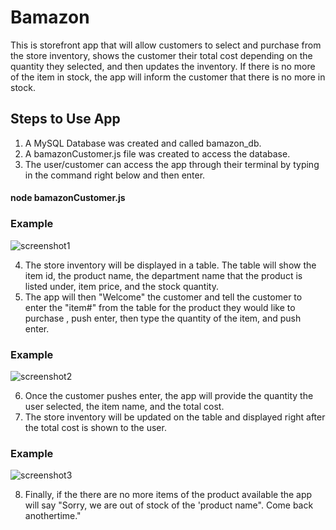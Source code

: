 # Bamazon
This is storefront app that will allow customers to select and purchase from the store inventory, shows the customer their total cost depending on the quantity they selected, and then updates the inventory. If there is no more of the item in stock, the app will inform the customer that there is no more in stock.

## Steps to Use App

1. A MySQL Database was created and called bamazon_db.
2. A bamazonCustomer.js file was created to access the database.
3. The user/customer can access the app through their terminal by typing in the command right below and then enter.
#### node bamazonCustomer.js
### Example
![screenshot1](https://user-images.githubusercontent.com/30578501/34743594-19d65bc8-f53f-11e7-907c-f9512d31ff23.gif)

4. The store inventory will be displayed in a table. The table will show the item id, the product name, the department name that the product is listed under, item price, and the stock quantity.
5. The app will then "Welcome" the customer and tell the customer to enter the "item#" from the table for the product they would like to purchase , push enter, then type the quantity of the item, and push enter.

### Example
![screenshot2](https://user-images.githubusercontent.com/30578501/34744073-d37e5fa2-f540-11e7-9301-aa07d0b7a182.gif)

6. Once the customer pushes enter, the app will provide the quantity the user selected, the item name, and the total cost.
7. The store inventory will be updated on the table and displayed right after the total cost is shown to the user.

### Example
![screenshot3](https://user-images.githubusercontent.com/30578501/34744564-79570ba8-f542-11e7-9071-cac24a964800.gif)

8. Finally, if the there are no more items of the product available the app will say "Sorry, we are out of stock of the 'product name". Come back anothertime."



